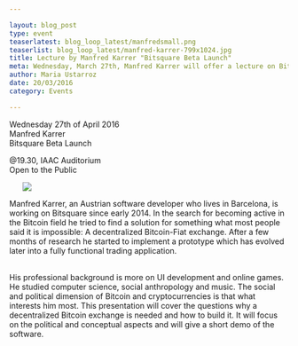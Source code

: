 ```yaml
---

layout: blog_post
type: event
teaserlatest: blog_loop_latest/manfredsmall.png
teaserlist: blog_loop_latest/manfred-karrer-799x1024.jpg
title: Lecture by Manfred Karrer "Bitsquare Beta Launch"
meta: Wednesday, March 27th, Manfred Karrer will offer a lecture on Bitsquare Beta and will give a short demo of the software"
author: Maria Ustarroz
date: 20/03/2016
category: Events

---
```


Wednesday 27th of April 2016
<br>
Manfred Karrer
<br>
Bitsquare Beta Launch
 <br>

@19.30, IAAC Auditorium
<br>
Open to the Public
<br>


<ul><img src= "http://www.fablabbcn.org/img/blog/blog_loop_latest/manfred-karrer-799x1024.jpg" align="middle"> </img></ul>



Manfred Karrer, an Austrian software developer who lives in Barcelona, is working on Bitsquare since early 2014. In the search for becoming active in the Bitcoin field he tried to find a solution for something what most people said it is impossible: A decentralized Bitcoin-Fiat exchange. After a few months of research he started to implement a prototype which has evolved later into a fully functional trading application.<br>
<br>

His professional background is more on UI development and online games. He studied computer science, social anthropology and music. The social and political dimension of Bitcoin and cryptocurrencies is that what interests him most. This presentation will cover the questions why a decentralized Bitcoin exchange is needed and how to build it. It will focus on the political and conceptual aspects and will give a short demo of the software.



